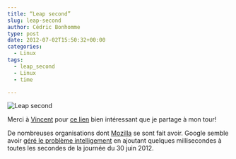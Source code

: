 ```yaml
---
title: “Leap second”
slug: leap-second
author: Cédric Bonhomme
type: post
date: 2012-07-02T15:50:32+00:00
categories:
  - Linux
tags:
  - leap_second
  - Linux
  - time

---
```

![Leap second](/images/blog/2012/07/est.png)

Merci à [Vincent][1] pour [ce lien][2] bien intéressant que je partage à mon
tour!

De nombreuses organisations dont [Mozilla][3] se sont fait avoir. Google semble
avoir [géré le problème intelligement][4] en ajoutant quelques millisecondes à
toutes les secondes de la journée du 30 juin 2012.

 [1]: http://lita.sciences.univ-metz.fr/~demange/
 [2]: http://my.opera.com/marcomarongiu/blog/2012/06/01/an-humble-attempt-to-work-around-the-leap-second
 [3]: http://blog.mozilla.org/it/2012/06/30/mysql-and-the-leap-second-high-cpu-and-the-fix/
 [4]: http://googleblog.blogspot.com/2011/09/time-technology-and-leaping-seconds.html